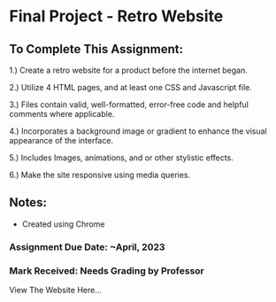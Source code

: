 # Final Project - Retro Website
 
## To Complete This Assignment: 

1.) Create a retro website for a product before the internet began. 

2.) Utilize 4 HTML pages, and at least one CSS and Javascript file.

3.) Files contain valid, well-formatted, error-free code and helpful comments where applicable.

4.) Incorporates a background image or gradient to enhance the visual appearance of the interface. 

5.) Includes Images, animations, and or other stylistic effects. 

6.) Make the site responsive using media queries. 

## Notes: 
- Created using Chrome

### Assignment Due Date: ~April, 2023
### Mark Received: Needs Grading by Professor

View The Website Here... 
